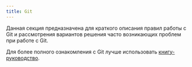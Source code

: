 ```yaml
---
title: Git
---
```


Данная секция предназначена для краткого описания правил работы с Git и
рассмотрения вариантов решения часто возникающих проблем при работе с 
Git.

Для более полного ознакомления с Git лучше использовать 
[книгу-руководство][git-book].

  [git-book]: https://git-scm.com/book/ru/v2